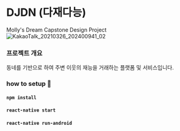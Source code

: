 # DJDN (다재다능) 
Molly's Dream Capstone Design Project
![KakaoTalk_20210326_202400941_02](https://user-images.githubusercontent.com/65855364/120509371-68f89680-c403-11eb-89ff-a13f17f16b29.png)


### 프로젝트 개요
동네를 기반으로 하여 주변 이웃의 재능을 거래하는 플랫폼 및 서비스입니다.



### how to setup 📱
#### ```npm install```
#### ```react-native start```
#### ```react-native run-android```
